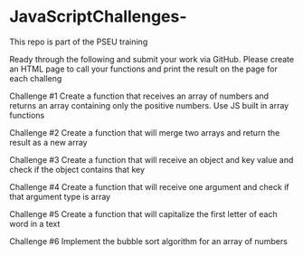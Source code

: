 # JavaScriptChallenges-
This repo is part of the PSEU training

Ready through the following and submit your work via GitHub. Please create an HTML page to call your functions and print the result on the page for each challeng

Challenge #1
Create a function that receives an array of numbers and returns an array containing only the positive numbers. Use JS built in array functions

Challenge #2 
Create a function that will merge two arrays and return the result as a new array

Challenge #3
Create a function that will receive an object and key value and check if the object contains that key

Challenge #4 
Create a function that will receive one argument and check if that argument type is array

Challenge #5 
Create a function that will capitalize the first letter of each word in a text

Challenge #6 
Implement the bubble sort algorithm for an array of numbers‏
